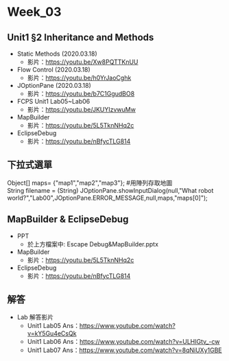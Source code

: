 # Week_03

## Unit1 §2 Inheritance and Methods
   * Static Methods (2020.03.18)
      * 影片：https://youtu.be/Xw8PQTTKnUU
   * Flow Control (2020.03.18)       
      * 影片：https://youtu.be/h0YrJaoCghk
   * JOptionPane (2020.03.18) 
      * 影片：https://youtu.be/b7C1GgudBO8
   * FCPS Unit1 Lab05~Lab06
      * 影片：https://youtu.be/JKUYIzvwuMw
   * MapBuilder
      * 影片：https://youtu.be/5L5TknNHq2c
   * EclipseDebug
      * 影片：https://youtu.be/nBfycTLG814
      
## 下拉式選單
Object[] maps= {"map1","map2","map3"};  #用陣列存取地圖  
String filename = (String) JOptionPane.showInputDialog(null,"What robot world?","Lab00",JOptionPane.ERROR_MESSAGE,null,maps,"maps[0]");  


## MapBuilder & EclipseDebug
 * PPT
    * 於上方檔案中: Escape Debug&MapBuilder.pptx 
 * MapBuilder
    * 影片：https://youtu.be/5L5TknNHq2c
 * EclipseDebug
    * 影片：https://youtu.be/nBfycTLG814

 
## 解答
  * Lab 解答影片
      * Unit1 Lab05 Ans：https://www.youtube.com/watch?v=kY5Gu4eCsQk
      * Unit1 Lab06 Ans：https://www.youtube.com/watch?v=ULHIGtv_-cw
      * Unit1 Lab07 Ans：https://www.youtube.com/watch?v=8qNiUXy1GBE
